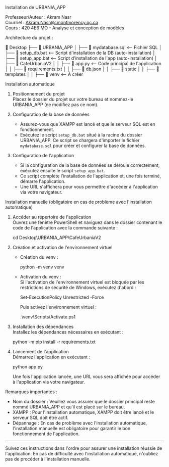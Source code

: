 Installation de URBANIA_APP

Professeur/Auteur : Akram Nasr  
Courriel : Akram.Nasr@cmontmorency.qc.ca  
Cours : 420 4E6 MO - Analyse et conception de modèles

Architecture du projet :


📂 Desktop
 ├── 📂 URBANIA_APP
 │    ├── 📜 mydatabase.sql       <-- Fichier SQL
 │    ├── 📜 setup_db.bat         <-- Script d'installation de la DB (auto-installation)
 │    ├── 📜 setup_app.bat        <-- Script d'installation de l'app (auto-installation)
 │    ├── 📂 CafeUrbaniaV2
 │    │    ├── 📜 app.py          <-- Code principal de l'application
 │    │    ├── 📜 requirements.txt
 │    │    ├── 📜 db.json
 │    │    ├── 📂 static
 │    │    ├── 📂 templates
 │    │    ├── 📂 venv           <-- À créer


Installation automatique

1. Positionnement du projet  
   Placez le dossier du projet sur votre bureau et nommez-le URBANIA_APP (ne modifiez pas ce nom).

2. Configuration de la base de données  
   - Assurez-vous que XAMPP est lancé et que le serveur SQL est en fonctionnement.  
   - Exécutez le script `setup_db.bat` situé à la racine du dossier URBANIA_APP. Ce script se chargera d'importer le fichier `mydatabase.sql` pour créer et configurer la base de données.

3. Configuration de l'application  
   - Si la configuration de la base de données se déroule correctement, exécutez ensuite le script `setup_app.bat`.  
   - Ce script complète l'installation de l'application et, une fois terminé, démarre l'application.  
   - Une URL s'affichera pour vous permettre d'accéder à l'application via votre navigateur.


Installation manuelle (obligatoire en cas de problème avec l'installation automatique)

1. Accéder au répertoire de l'application  
   Ouvrez une fenêtre PowerShell et naviguez dans le dossier contenant le code de l'application avec la commande suivante :  
   
   cd Desktop\URBANIA_APP\CafeUrbaniaV2
   

2. Création et activation de l'environnement virtuel  
   - Création du venv :  
     
     python -m venv venv
       
   - Activation du venv :  
     Si l'activation de l'environnement virtuel est bloquée par les restrictions de sécurité de Windows, exécutez d'abord :  
     
     Set-ExecutionPolicy Unrestricted -Force
       
     Puis activez l'environnement virtuel :  
     
     .\venv\Scripts\Activate.ps1
     

3. Installation des dépendances  
   Installez les dépendances nécessaires en exécutant :  
   
   python -m pip install -r requirements.txt
   

4. Lancement de l'application  
   Démarrez l'application en exécutant :  
   
   python app.py
     
   Une fois l'application lancée, une URL vous sera affichée pour accéder à l'application via votre navigateur.


Remarques importantes :

- Nom du dossier : Veuillez vous assurer que le dossier principal reste nommé URBANIA_APP et qu'il est placé sur le bureau.
- XAMPP : Pour l'installation automatique, XAMPP doit être lancé et le serveur SQL doit être actif.
- Dépannage : En cas de problème avec l'installation automatique, l'installation manuelle est obligatoire pour garantir le bon fonctionnement de l'application.

-------------------------------------------------------------

Suivez ces instructions dans l'ordre pour assurer une installation réussie de l'application. En cas de difficulté avec l'installation automatique, n'oubliez pas de procéder à l'installation manuelle.
